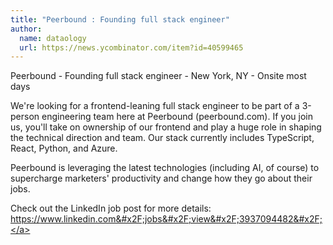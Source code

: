 ```yaml
---
title: "Peerbound : Founding full stack engineer"
author:
  name: dataology
  url: https://news.ycombinator.com/item?id=40599465
---
```

Peerbound - Founding full stack engineer - New York, NY - Onsite most days

We&#x27;re looking for a frontend-leaning full stack engineer to be part of a 3-person engineering team here at Peerbound (peerbound.com). If you join us, you&#x27;ll take on ownership of our frontend and play a huge role in shaping the technical direction and team. Our stack currently includes TypeScript, React, Python, and Azure.

Peerbound is leveraging the latest technologies (including AI, of course) to supercharge marketers&#x27; productivity and change how they go about their jobs.

Check out the LinkedIn job post for more details: <a href="https:&#x2F;&#x2F;www.linkedin.com&#x2F;jobs&#x2F;view&#x2F;3937094482&#x2F;" rel="nofollow">https:&#x2F;&#x2F;www.linkedin.com&#x2F;jobs&#x2F;view&#x2F;3937094482&#x2F;</a>

